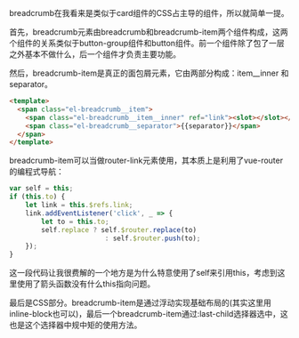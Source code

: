 breadcrumb在我看来是类似于card组件的CSS占主导的组件，所以就简单一提。

首先，breadcrumb元素由breadcrumb和breadcrumb-item两个组件构成，这两个组件的关系类似于button-group组件和button组件。前一个组件除了包了一层之外基本不做什么，后一个组件才负责主要功能。

然后，breadcrumb-item是真正的面包屑元素，它由两部分构成：item__inner 和 separator。

```html
<template>
  <span class="el-breadcrumb__item">
    <span class="el-breadcrumb__item__inner" ref="link"><slot></slot></span>
    <span class="el-breadcrumb__separator">{{separator}}</span>
  </span>
</template>
```

breadcrumb-item可以当做router-link元素使用，其本质上是利用了vue-router的编程式导航：

```javascript
var self = this;
if (this.to) {
    let link = this.$refs.link;
    link.addEventListener('click', _ => {
        let to = this.to;
        self.replace ? self.$router.replace(to)
                        : self.$router.push(to);
    });
}
```

这一段代码让我很费解的一个地方是为什么特意使用了self来引用this，考虑到这里使用了箭头函数没有什么this指向问题。

最后是CSS部分。breadcrumb-item是通过浮动实现基础布局的(其实这里用inline-block也可以)，最后一个breadcrumb-item通过:last-child选择器选中，这也是这个选择器中规中矩的使用方法。